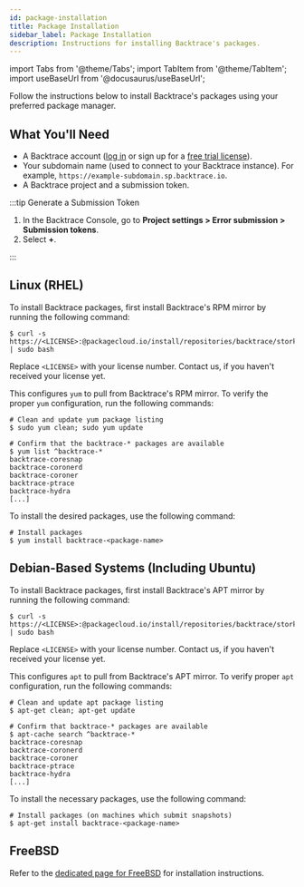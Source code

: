```yaml
---
id: package-installation
title: Package Installation
sidebar_label: Package Installation
description: Instructions for installing Backtrace's packages.
---
```


import Tabs from '@theme/Tabs';
import TabItem from '@theme/TabItem';
import useBaseUrl from '@docusaurus/useBaseUrl';

Follow the instructions below to install Backtrace's packages using your preferred package manager.

## What You'll Need

- A Backtrace account ([log in](https://backtrace.io/login) or sign up for a [free trial license](https://backtrace.io/sign-up)).
- Your subdomain name (used to connect to your Backtrace instance). For example, `https://example-subdomain.sp.backtrace.io`.
- A Backtrace project and a submission token.

:::tip Generate a Submission Token

1. In the Backtrace Console, go to **Project settings > Error submission > Submission tokens**.
1. Select **+**.

:::

## Linux (RHEL)

To install Backtrace packages, first install Backtrace's RPM mirror by running the following command:

```shell
$ curl -s https://<LICENSE>:@packagecloud.io/install/repositories/backtrace/stork/script.rpm.sh | sudo bash
```

Replace `<LICENSE>` with your license number. Contact us, if you haven't received your license yet.

This configures `yum` to pull from Backtrace's RPM mirror. To verify the proper `yum` configuration, run the following commands:

```shell
# Clean and update yum package listing
$ sudo yum clean; sudo yum update

# Confirm that the backtrace-* packages are available
$ yum list ^backtrace-*
backtrace-coresnap
backtrace-coronerd
backtrace-coroner
backtrace-ptrace
backtrace-hydra
[...]
```

To install the desired packages, use the following command:

```shell
# Install packages
$ yum install backtrace-<package-name>
```

## Debian-Based Systems (Including Ubuntu)

To install Backtrace packages, first install Backtrace's APT mirror by running the following command:

```shell
$ curl -s https://<LICENSE>:@packagecloud.io/install/repositories/backtrace/stork/script.deb.sh | sudo bash
```

Replace `<LICENSE>` with your license number. Contact us, if you haven't received your license yet.

This configures `apt` to pull from Backtrace's APT mirror. To verify proper `apt` configuration, run the following commands:

```shell
# Clean and update apt package listing
$ apt-get clean; apt-get update

# Confirm that backtrace-* packages are available
$ apt-cache search ^backtrace-*
backtrace-coresnap
backtrace-coronerd
backtrace-coroner
backtrace-ptrace
backtrace-hydra
[...]
```

To install the necessary packages, use the following command:

```shell
# Install packages (on machines which submit snapshots)
$ apt-get install backtrace-<package-name>
```

## FreeBSD

Refer to the [dedicated page for FreeBSD](/error-reporting/platform-integrations/coresnap/setup) for installation instructions.
